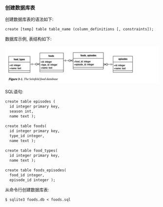 ### 创建数据库表

创建数据库表的语法如下:

```
create [temp] table table_name (column_definitions [, constraints]);
```

数据库示例, 表结构如下:

![food database](food_database.png)

SQL语句:

```
create table episodes (
  id integer primary key,
  season int,
  name text );

create table foods(
  id integer primary key,
  type_id integer,
  name text );

create table food_types(
  id integer primary key,
  name text );

create table foods_episodes(
  food_id integer,
  episode_id integer );
```

从命令行创建数据库表:

```
$ sqlite3 foods.db < foods.sql
```
